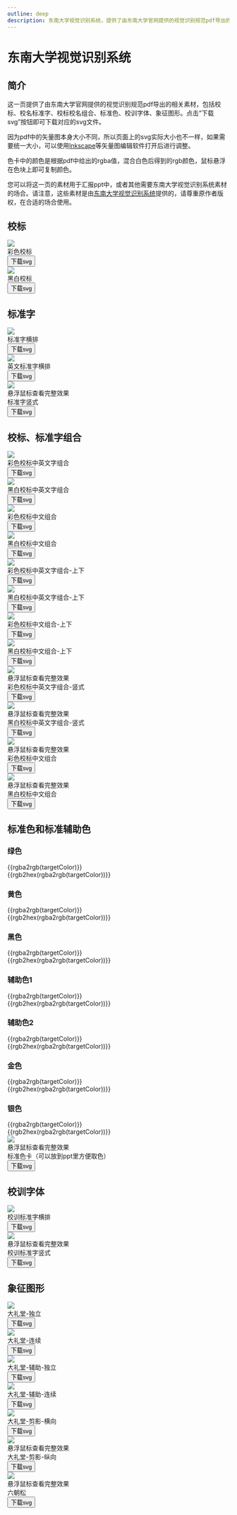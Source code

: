```yaml
---
outline: deep
description: 东南大学视觉识别系统，提供了由东南大学官网提供的视觉识别规范pdf导出的相关素材，包括校标、校名标准字、校标校名组合、标准色、校训字体、象征图形。
---
```


# 东南大学视觉识别系统

## 简介

这一页提供了由东南大学官网提供的视觉识别规范pdf导出的相关素材，包括校标、校名标准字、校标校名组合、标准色、校训字体、象征图形。点击“下载svg”按钮即可下载对应的svg文件。

因为pdf中的矢量图本身大小不同，所以页面上的svg实际大小也不一样，如果需要统一大小，可以使用[Inkscape](https://inkscape.org/)等矢量图编辑软件打开后进行调整。

色卡中的颜色是根据pdf中给出的rgba值，混合白色后得到的rgb颜色，鼠标悬浮在色块上即可复制颜色。

您可以将这一页的素材用于汇报ppt中，或者其他需要东南大学视觉识别系统素材的场合。请注意，这些素材是由[东南大学视觉识别系统](https://www.seu.edu.cn/bsxtwxw/main.htm)提供的，请尊重原作者版权，在合适的场合使用。

<ins class="adsbygoogle" style="display:block" data-ad-client="ca-pub-6864290273818399" data-ad-slot="2561406157" data-ad-format="auto" data-full-width-responsive="true"></ins>

## 校标

<div :class="$style.StandardLogo">
  <div :class="$style.StandardLogoImg">
    <img src="./figures/seu-vis/standard-logo/东南大学彩色校标.svg"  />
    <div>彩色校标</div>
    <button @click="handleDownload">下载svg</button>
  </div>
  <div :class="$style.StandardLogoImg">
    <img src="./figures/seu-vis/standard-logo/东南大学黑白校标.svg"  />
    <div>黑白校标</div>
    <button @click="handleDownload">下载svg</button>
  </div>
</div>

## 标准字

<div :class="$style.StandardFont">
  <div :class="$style.StandardFontImg">
    <img src="./figures/seu-vis/standard-font/东南大学标准字-横排.svg"  />
    <div>标准字横排</div>
    <button @click="handleDownload">下载svg</button>
  </div>
  <div :class="$style.StandardFontImg">
    <img src="./figures/seu-vis/standard-font/东南大学英文标准字-横排.svg"  />
    <div>英文标准字横排</div>
    <button @click="handleDownload">下载svg</button>
  </div>
  <div :class="[$style.StandardFontImg]">
    <div :class="$style.HoverHidden">
      <img src="./figures/seu-vis/standard-font/东南大学标准字-竖排.svg"  />
      <div :class="$style.Mask">
        悬浮鼠标查看完整效果
      </div>
    </div>
    <div>标准字竖式</div>
    <button @click="handleDownload">下载svg</button>
  </div>
</div>

## 校标、标准字组合

<div :class="$style.StandardComb">
  <div :class="$style.StandardCombImg">
    <img src="./figures/seu-vis/standard-combination/东南大学彩色中英文字校标组合-左右.svg"  />
    <div>彩色校标中英文字组合</div>
    <button @click="handleDownload">下载svg</button>
  </div>
  <div :class="$style.StandardCombImg">
    <img src="./figures/seu-vis/standard-combination/东南大学黑白中英文字校标组合-左右.svg"  />
    <div>黑白校标中英文字组合</div>
    <button @click="handleDownload">下载svg</button>
  </div>
</div>

<div :class="$style.StandardComb">
  <div :class="$style.StandardCombImg">
    <img src="./figures/seu-vis/standard-combination/东南大学彩色中文校标组合-左右.svg"  />
    <div>彩色校标中文组合</div>
    <button @click="handleDownload">下载svg</button>
  </div>
  <div :class="$style.StandardCombImg">
    <img src="./figures/seu-vis/standard-combination/东南大学黑白中文校标组合-左右.svg"  />
    <div>黑白校标中文组合</div>
    <button @click="handleDownload">下载svg</button>
  </div>
</div>

<div :class="$style.StandardComb">
  <div :class="$style.StandardCombImg">
    <img src="./figures/seu-vis/standard-combination/东南大学彩色中英文字校标组合-上下.svg"  />
    <div>彩色校标中英文字组合-上下</div>
    <button @click="handleDownload">下载svg</button>
  </div>
  <div :class="$style.StandardCombImg">
    <img src="./figures/seu-vis/standard-combination/东南大学黑白中英文字校标组合-上下.svg"  />
    <div>黑白校标中英文字组合-上下</div>
    <button @click="handleDownload">下载svg</button>
  </div>
</div>

<div :class="$style.StandardComb">
  <div :class="$style.StandardCombImg">
    <img src="./figures/seu-vis/standard-combination/东南大学彩色中文字校标组合-上下.svg"  />
    <div>彩色校标中文组合-上下</div>
    <button @click="handleDownload">下载svg</button>
  </div>
  <div :class="$style.StandardCombImg">
    <img src="./figures/seu-vis/standard-combination/东南大学黑白中文字校标组合-上下.svg"  />
    <div>黑白校标中文组合-上下</div>
    <button @click="handleDownload">下载svg</button>
  </div>
</div>

<div :class="$style.StandardComb">
  <div :class="$style.StandardCombImg">
    <div :class="$style.HoverHidden">
      <img src="./figures/seu-vis/standard-combination/东南大学彩色中文校标组合-竖排.svg"  />
      <div :class="$style.Mask">
        悬浮鼠标查看完整效果
      </div>
    </div>
    <div>彩色校标中英文字组合-竖式</div>
    <button @click="handleDownload">下载svg</button>
  </div>
  <div :class="$style.StandardCombImg">
    <div :class="$style.HoverHidden">
      <img src="./figures/seu-vis/standard-combination/东南大学黑白中文校标组合-竖排.svg"  />
      <div :class="$style.Mask">
        悬浮鼠标查看完整效果
      </div>
    </div>
    <div>黑白校标中英文字组合-竖式</div>
    <button @click="handleDownload">下载svg</button>
  </div>
</div>

<div :class="$style.StandardComb">
  <div :class="$style.StandardCombImg">
    <div :class="$style.HoverHidden">
      <img src="./figures/seu-vis/standard-combination/东南大学彩色中英文字校标组合-竖排.svg"  />
      <div :class="$style.Mask">
        悬浮鼠标查看完整效果
      </div>
    </div>
    <div>彩色校标中文组合</div>
    <button @click="handleDownload">下载svg</button>
  </div>
  <div :class="$style.StandardCombImg">
    <div :class="$style.HoverHidden">
      <img src="./figures/seu-vis/standard-combination/东南大学黑白中英文字校标组合-竖排.svg"  />
      <div :class="$style.Mask">
        悬浮鼠标查看完整效果
      </div>
    </div>
    <div>黑白校标中文组合</div>
    <button @click="handleDownload">下载svg</button>
  </div>
</div>

## 标准色和标准辅助色

### 绿色

<div :class="$style.ColorSpec">
  <div :class="$style.ColorBar">
    <div v-for="(alpha, idx) in [$style.A100, $style.A80, $style.A50, $style.A20]" :class="[alpha, $style.ColorBlock, $style.Green]" @mouseenter="handleHover">
      <div :class="$style.TargetColor">
        {{rgba2rgb(targetColor)}}
      </div>
      <div :class="$style.TargetColor">
        {{rgb2hex(rgba2rgb(targetColor))}}
      </div>
    </div>
  </div>
</div>

### 黄色

<div :class="$style.ColorSpec">
  <div :class="$style.ColorBar">
    <div v-for="(alpha, idx) in [$style.A100, $style.A80, $style.A50, $style.A20]" :class="[alpha, $style.ColorBlock, $style.Yellow]" @mouseenter="handleHover">
      <div :class="$style.TargetColor">
        {{rgba2rgb(targetColor)}}
      </div>
      <div :class="$style.TargetColor">
        {{rgb2hex(rgba2rgb(targetColor))}}
      </div>
    </div>
  </div>
</div>

### 黑色

<div :class="$style.ColorSpec">
  <div :class="$style.ColorBar">
    <div v-for="(alpha, idx) in [$style.A100, $style.A80, $style.A50, $style.A20]" :class="[alpha, $style.ColorBlock, $style.Black]" @mouseenter="handleHover">
      <div :class="$style.TargetColor">
        {{rgba2rgb(targetColor)}}
      </div>
      <div :class="$style.TargetColor">
        {{rgb2hex(rgba2rgb(targetColor))}}
      </div>
    </div>
  </div>
</div>

### 辅助色1

<div :class="$style.ColorSpec">
  <div :class="$style.ColorBar">
    <div v-for="(alpha, idx) in [$style.A100, $style.A80, $style.A50, $style.A20]" :class="[alpha, $style.ColorBlock, $style.Assist1]" @mouseenter="handleHover">
      <div :class="$style.TargetColor">
        {{rgba2rgb(targetColor)}}
      </div>
      <div :class="$style.TargetColor">
        {{rgb2hex(rgba2rgb(targetColor))}}
      </div>
    </div>
  </div>
</div>

### 辅助色2

<div :class="$style.ColorSpec">
  <div :class="$style.ColorBar">
    <div v-for="(alpha, idx) in [$style.A100, $style.A80, $style.A50, $style.A20]" :class="[alpha, $style.ColorBlock, $style.Assist2]" @mouseenter="handleHover">
      <div :class="$style.TargetColor">
        {{rgba2rgb(targetColor)}}
      </div>
      <div :class="$style.TargetColor">
        {{rgb2hex(rgba2rgb(targetColor))}}
      </div>
    </div>
  </div>
</div>

### 金色

<div :class="$style.ColorSpec">
  <div :class="$style.ColorBar">
    <div v-for="(alpha, idx) in [$style.A100, $style.A80, $style.A50, $style.A20]" :class="[alpha, $style.ColorBlock, $style.Gold]" @mouseenter="handleHover">
      <div :class="$style.TargetColor">
        {{rgba2rgb(targetColor)}}
      </div>
      <div :class="$style.TargetColor">
        {{rgb2hex(rgba2rgb(targetColor))}}
      </div>
    </div>
  </div>
</div>

### 银色

<div :class="$style.ColorSpec">
  <div :class="$style.ColorBar">
    <div v-for="(alpha, idx) in [$style.A100, $style.A80, $style.A50, $style.A20]" :class="[alpha, $style.ColorBlock, $style.Silver]" @mouseenter="handleHover">
      <div :class="$style.TargetColor">
        {{rgba2rgb(targetColor)}}
      </div>
      <div :class="$style.TargetColor">
        {{rgb2hex(rgba2rgb(targetColor))}}
      </div>
    </div>
  </div>
</div>

<div :class="$style.StandardMotto">
  <div :class="[$style.StandardMottoImg]">
    <div :class="$style.HoverHidden">
      <img src="./figures/seu-vis/color-specification/标准色卡.svg"  />
      <div :class="$style.Mask">
        悬浮鼠标查看完整效果
      </div>
    </div>
    <div>标准色卡（可以放到ppt里方便取色）</div>
    <button @click="handleDownload">下载svg</button>
  </div>
</div>

## 校训字体

<div :class="$style.StandardMotto">
  <div :class="$style.StandardMottoImg">
    <img src="./figures/seu-vis/university-motto/校训横排.svg"  />
    <div>校训标准字横排</div>
    <button @click="handleDownload">下载svg</button>
  </div>

  <div :class="[$style.StandardMottoImg]">
    <div :class="$style.HoverHidden">
      <img src="./figures/seu-vis/university-motto/校训竖排.svg"  />
      <div :class="$style.Mask">
        悬浮鼠标查看完整效果
      </div>
    </div>
    <div>校训标准字竖式</div>
    <button @click="handleDownload">下载svg</button>
  </div>
</div>

## 象征图形

<div :class="$style.StandardMotto">
  <div :class="$style.StandardMottoImg">
    <img src="./figures/seu-vis/symbolic-graphics/大礼堂-独立.svg"  />
    <div>大礼堂-独立</div>
    <button @click="handleDownload">下载svg</button>
  </div>
  <div :class="$style.StandardMottoImg">
    <img src="./figures/seu-vis/symbolic-graphics/大礼堂-连续.svg"  />
    <div>大礼堂-连续</div>
    <button @click="handleDownload">下载svg</button>
  </div>
  <div :class="$style.StandardMottoImg">
    <img src="./figures/seu-vis/symbolic-graphics/大礼堂-辅助-独立.svg"  />
    <div>大礼堂-辅助-独立</div>
    <button @click="handleDownload">下载svg</button>
  </div>
  <div :class="$style.StandardMottoImg">
    <img src="./figures/seu-vis/symbolic-graphics/大礼堂-辅助-连续.svg"  />
    <div>大礼堂-辅助-连续</div>
    <button @click="handleDownload">下载svg</button>
  </div>
  <div :class="$style.StandardMottoImg">
    <img src="./figures/seu-vis/symbolic-graphics/大礼堂-剪影-横向.svg"  />
    <div>大礼堂-剪影-横向</div>
    <button @click="handleDownload">下载svg</button>
  </div>
  <div :class="[$style.StandardMottoImg]">
    <div :class="$style.HoverHidden">
      <img src="./figures/seu-vis/symbolic-graphics/大礼堂-剪影-纵向.svg"  />
      <div :class="$style.Mask">
        悬浮鼠标查看完整效果
      </div>
    </div>
    <div>大礼堂-剪影-纵向</div>
    <button @click="handleDownload">下载svg</button>
  </div>
  <div :class="[$style.StandardMottoImg]">
    <div :class="$style.HoverHidden">
      <img src="./figures/seu-vis/symbolic-graphics/六朝松.svg"  />
      <div :class="$style.Mask">
        悬浮鼠标查看完整效果
      </div>
    </div>
    <div>六朝松</div>
    <button @click="handleDownload">下载svg</button>
  </div>
</div>

<script setup>
  import { ref } from 'vue'
  const targetColor = ref('')
  function handleHover(e) {
    targetColor.value = getComputedStyle(e.target).backgroundColor
  }

  function rgba2rgb(rgba) {
    if (!rgba) return ''
    const [r, g, b, a] = rgba.match(/[\d.]+/g)
    if (a === undefined) return rgba
    const alpha = parseFloat(a)
    const white = 255
    const r_ = Math.round((1 - alpha) * white + alpha * parseFloat(r))
    const g_ = Math.round((1 - alpha) * white + alpha * parseFloat(g))
    const b_ = Math.round((1 - alpha) * white + alpha * parseFloat(b))
    return `rgb(${r_}, ${g_}, ${b_})`
  }

  function rgb2hex(rgb) {
    if (!rgb) return ''
    return `#${rgb.match(/\d+/g).map(v => parseInt(v).toString(16)).join('')}`
  }

  function handleDownload(e) {
    const parentNode = e.target.parentNode
    const a = document.createElement('a')
    a.href = parentNode.childNodes[0].src
    a.download = parentNode.childNodes[1].textContent + '.svg'
    a.click()
    window.clarity('event', 'download')
  }
</script>

<style module>
  .StandardLogo,
  .StandardComb {
    width: 100%;
    margin: 0 auto 20px;
    max-width: 480px;
  }

  .StandardLogo::before,
  .StandardLogo::after,
  .StandardFont::before,
  .StandardFont::after,
  .StandardMotto::before,
  .StandardMotto::after,
  .StandardComb::before,
  .StandardComb::after {
    content: " ";
    display: table;
    clear: both;
  }

  .StandardLogoImg,
  .StandardCombImg {
    float: left;
    width: 50%;
    padding: 0 1rem;
  }

  .StandardLogo img,
  .StandardComb img {
    width: 100%;
  }

  .StandardLogoImg div,
  .StandardFontImg div,
  .StandardCombImg div,
  .StandardMottoImg div {
    width: 100%;
    text-align: center;
    margin-top: 5px;
  }

  .StandardLogoImg button,
  .StandardFontImg button,
  .StandardCombImg button,
  .StandardMottoImg button {
    width: 100%;
    text-align: center;
    border-radius: 10px;
    background: #dee3de;
  }

  .StandardFont, .StandardMotto {
    width: 100%;
    margin: 0 auto;
    max-width: 480px;
  }

  .StandardFontImg, .StandardMottoImg {
    margin: auto 20px;
    margin-bottom: 20px;
  }

  .StandardFontImg img,
  .StandardMottoImg img {
    display: block;
    margin: 0 auto;
  }

  .HoverHidden {
    max-height: 150px;
    overflow: hidden;
    position: relative;
  }

  .HoverHidden:hover {
    max-height: unset;
  }

  .HoverHidden:hover .Mask {
    display: none;
  }

  .Mask {
    display: flex;
    align-items: center;
    justify-content: center;
    font-size: large;
    width: 100%;
    height: 100%;
    margin-top: 0 !important;
    position: absolute;
    top: 0;
    left: 0;
    background: rgba(255, 255, 255, 0.9);
  }

  .ColorSpec {
    --alpha: 1;
  }

  .A100 {
    --alpha: 1;
  }

  .A80 {
    --alpha: 0.8;
  }

  .A50 {
    --alpha: 0.5;
  }

  .A20 {
    --alpha: 0.2;
  }

  .Green {
    background-color: rgba(88, 117, 88, var(--alpha));
  }

  .Yellow {
    background-color: rgba(253, 208, 0, var(--alpha));
  }

  .Black {
    background-color: rgba(35, 24, 21, var(--alpha));
  }

  .Assist1 {
    background-color: rgba(246, 171, 0, var(--alpha));
  }

  .Assist2 {
    background-color: rgba(21, 30, 73, var(--alpha));
  }

  .Gold {
    background-color: rgba(173, 152, 110, var(--alpha));
  }

  .Silver {
    background-color: rgba(180, 183, 185, var(--alpha));
  }

  .ColorBlock {
    min-width: 60px;
    height: 60px;
    position: relative;
    float: left;
  }

  .ColorBlock .TargetColor {
    display: none;
  }

  .ColorBlock:hover .TargetColor {
    display: block;
    width: 100%;
    height: 50%;
    padding: 0 20px ;
    text-align: center;
    background: rgba(255, 255, 255, 0.5);
    user-select: all;
  }

  .ColorBar {
    margin-top: 10px;
  }

  .ColorBar::before, .ColorBar::after {
    display: table;
    content: " ";
    clear: both;
  }
</style>